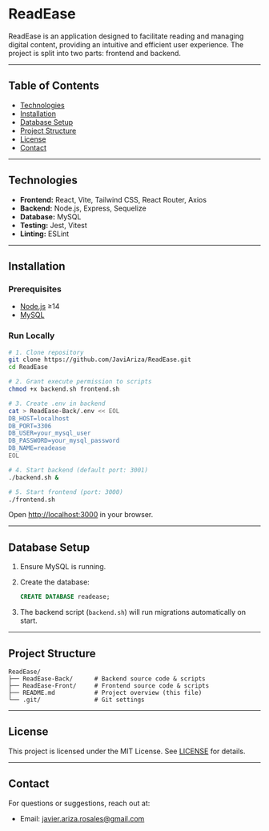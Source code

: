 # ReadEase

ReadEase is an application designed to facilitate reading and managing digital content, providing an intuitive and efficient user experience. The project is split into two parts: frontend and backend.

---

## Table of Contents

* [Technologies](#technologies)
* [Installation](#installation)
* [Database Setup](#database-setup)
* [Project Structure](#project-structure)
* [License](#license)
* [Contact](#contact)

---

## Technologies

* **Frontend:** React, Vite, Tailwind CSS, React Router, Axios
* **Backend:** Node.js, Express, Sequelize
* **Database:** MySQL
* **Testing:** Jest, Vitest
* **Linting:** ESLint

---

## Installation

### Prerequisites

* [Node.js](https://nodejs.org/) ≥14
* [MySQL](https://dev.mysql.com/downloads/)

### Run Locally

```bash
# 1. Clone repository
git clone https://github.com/JaviAriza/ReadEase.git
cd ReadEase

# 2. Grant execute permission to scripts
chmod +x backend.sh frontend.sh

# 3. Create .env in backend
cat > ReadEase-Back/.env << EOL
DB_HOST=localhost
DB_PORT=3306
DB_USER=your_mysql_user
DB_PASSWORD=your_mysql_password
DB_NAME=readease
EOL

# 4. Start backend (default port: 3001)
./backend.sh &

# 5. Start frontend (port: 3000)
./frontend.sh
```

Open [http://localhost:3000](http://localhost:3000) in your browser.

---

## Database Setup

1. Ensure MySQL is running.
2. Create the database:

   ```sql
   CREATE DATABASE readease;
   ```
3. The backend script (`backend.sh`) will run migrations automatically on start.

---

## Project Structure

```
ReadEase/
├── ReadEase-Back/      # Backend source code & scripts
├── ReadEase-Front/     # Frontend source code & scripts
├── README.md           # Project overview (this file)
└── .git/               # Git settings
```

---

## License

This project is licensed under the MIT License. See [LICENSE](LICENSE) for details.

---

## Contact

For questions or suggestions, reach out at:

* Email: [javier.ariza.rosales@gmail.com](mailto:javier.ariza.rosales@gmail.com)
